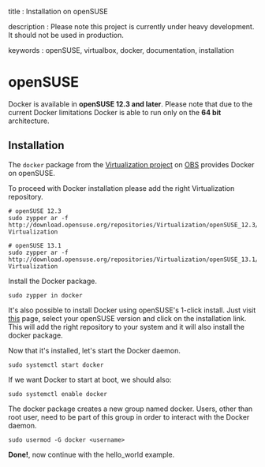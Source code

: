 title
:   Installation on openSUSE

description
:   Please note this project is currently under heavy development. It
    should not be used in production.

keywords
:   openSUSE, virtualbox, docker, documentation, installation

# openSUSE

Docker is available in **openSUSE 12.3 and later**. Please note that due
to the current Docker limitations Docker is able to run only on the **64
bit** architecture.

## Installation

The `docker` package from the [Virtualization project][] on [OBS][]
provides Docker on openSUSE.

To proceed with Docker installation please add the right Virtualization
repository.

~~~~ {.sourceCode .bash}
# openSUSE 12.3
sudo zypper ar -f http://download.opensuse.org/repositories/Virtualization/openSUSE_12.3/ Virtualization

# openSUSE 13.1
sudo zypper ar -f http://download.opensuse.org/repositories/Virtualization/openSUSE_13.1/ Virtualization
~~~~

Install the Docker package.

~~~~ {.sourceCode .bash}
sudo zypper in docker
~~~~

It's also possible to install Docker using openSUSE's 1-click install.
Just visit [this][] page, select your openSUSE version and click on the
installation link. This will add the right repository to your system and
it will also install the docker package.

Now that it's installed, let's start the Docker daemon.

~~~~ {.sourceCode .bash}
sudo systemctl start docker
~~~~

If we want Docker to start at boot, we should also:

~~~~ {.sourceCode .bash}
sudo systemctl enable docker
~~~~

The docker package creates a new group named docker. Users, other than
root user, need to be part of this group in order to interact with the
Docker daemon.

~~~~ {.sourceCode .bash}
sudo usermod -G docker <username>
~~~~

**Done!**, now continue with the hello\_world example.

  [Virtualization project]: https://build.opensuse.org/project/show/Virtualization
  [OBS]: https://build.opensuse.org/
  [this]: http://software.opensuse.org/package/docker
